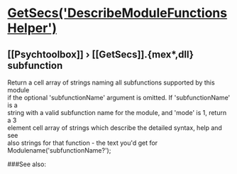 # [GetSecs('DescribeModuleFunctionsHelper')](GetSecs-DescribeModuleFunctionsHelper) 
## [[Psychtoolbox]] &#8250; [[GetSecs]].{mex*,dll} subfunction


Return a cell array of strings naming all subfunctions supported by this module  
if the optional 'subfunctionName' argument is omitted. If 'subfunctionName' is a  
string with a valid subfunction name for the module, and 'mode' is 1, return a 3  
element cell array of strings which describe the detailed syntax, help and see  
also strings for that function - the text you'd get for  
Modulename('subfunctionName?');   


###See also:

